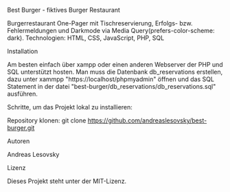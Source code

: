 Best Burger - fiktives Burger Restaurant

Burgerrestaurant One-Pager mit Tischreservierung, Erfolgs- bzw. Fehlermeldungen und Darkmode via Media Query(prefers-color-scheme: dark). Technologien: HTML, CSS, JavaScript, PHP, SQL

Installation

Am besten einfach über xampp oder einen anderen Webserver der PHP und SQL unterstützt hosten. Man muss die Datenbank db_reservations erstellen, dazu unter xammpp "https://localhost/phpmyadmin" öffnen und das SQL Statement in der datei   "best-burger/db_reservations/db_reservations.sql" ausführen.

Schritte, um das Projekt lokal zu installieren:

Repository klonen: git clone https://github.com/andreaslesovsky/best-burger.git

Autoren

Andreas Lesovsky

Lizenz

Dieses Projekt steht unter der MIT-Lizenz.
